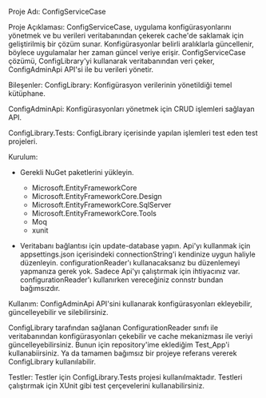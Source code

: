 Proje Adı: ConfigServiceCase

Proje Açıklaması:
ConfigServiceCase, uygulama konfigürasyonlarını yönetmek ve bu verileri veritabanından çekerek cache'de saklamak için geliştirilmiş bir çözüm sunar. Konfigürasyonlar belirli aralıklarla güncellenir, böylece uygulamalar her zaman güncel veriye erişir. ConfigServiceCase çözümü, ConfigLibrary'yi kullanarak veritabanından veri çeker, ConfigAdminApi API'si ile bu verileri yönetir.

Bileşenler:
ConfigLibrary: Konfigürasyon verilerinin yönetildiği temel kütüphane.

ConfigAdminApi: Konfigürasyonları yönetmek için CRUD işlemleri sağlayan API.

ConfigLibrary.Tests: ConfigLibrary içerisinde yapılan işlemleri test eden test projeleri.

Kurulum:
  - Gerekli NuGet paketlerini yükleyin.
    - Microsoft.EntityFrameworkCore
    - Microsoft.EntityFrameworkCore.Design
    - Microsoft.EntityFrameworkCore.SqlServer
    - Microsoft.EntityFrameworkCore.Tools
    - Moq
    - xunit
    
  - Veritabanı bağlantısı için update-database yapın. Api'yı kullanmak için appsettings.json içerisindeki connectionString'i kendinize uygun haliyle düzenleyin. configurationReader'ı kullanacaksanız bu düzenlemeyi yapmanıza gerek yok. Sadece Api'yı çalıştırmak için ihtiyacınız var. configurationReader'ı kullanırken vereceğiniz connstr bundan bağımsızdır.

Kullanım:
ConfigAdminApi API'sini kullanarak konfigürasyonları ekleyebilir, güncelleyebilir ve silebilirsiniz.

ConfigLibrary tarafından sağlanan ConfigurationReader sınıfı ile veritabanından konfigürasyonları çekebilir ve cache mekanizması ile veriyi güncelleyebilirsiniz. Bunun için repository'ime eklediğim Test_App'i kullanabiirsiniz. Ya da tamamen bağımsız bir projeye referans vererek ConfigLibrary kullanılabilir.

Testler:
Testler için ConfigLibrary.Tests projesi kullanılmaktadır. Testleri çalıştırmak için XUnit gibi test çerçevelerini kullanabilirsiniz.
